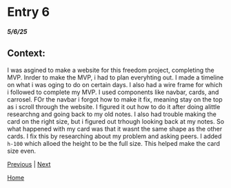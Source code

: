 # Entry 6
##### 5/6/25

## Context: 
I was asgined to make a website for this freedom project, completing the MVP. Inrder to make the MVP, i had to plan everyhting out. I made a timeline on what i was oging to do on certain days. I also had a wire frame for which i followed to complete my MVP. I used components like navbar, cards, and carrosel. FOr the navbar i forgot how to make it fix, meaning stay on the top as i scroll through the website. I figured it out how to do it after doing alittle researchng and going back to my old notes. I also had trouble making the card on the right size, but i figured out trhough looking back at my notes. So what happened with my card was that it wasnt the same shape as the other cards. I fix this by researching about my problem and asking peers. I added `h-100` which alloed the height to be the full size. This helped make the card size even. 



[Previous](entry05.md) | [Next](entry07.md)

[Home](../README.md)
